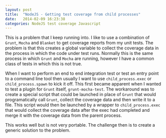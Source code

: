 ```yaml
---
layout: post
title:  "NodeJS - Getting test coverage from child processes"
date:   2014-02-09 16:23:38
categories: NodeJS test coverage Javascript
---
```


This is a problem that I keep running into. I like to use a combination of `Grunt`, `Mocha` and `Blanket` to get coverage reports from my unit tests. The problem is that this creates a global variable to collect the coverage data in the process in which the code under test runs. Normally this is the same process in which `Grunt` and `Mocha` are running, however I have a common class of tests in which this is not true.

When I want to perform an end to end integration test or test an entry point to a command line tool then usually I want to use `child_process.exec` or `child_process.spawn` to kick it off. This first became apparent when I wanted to test a plugin for `Grunt` itself, `grunt-mocha-test`. The workaround was to create a special script that could be launched in place of `Grunt` that would programatically call `Grunt`, collect the coverage data and then write it to a file. This script would then be launched by a wrapper to `child_process.exec` that would collect the coverage data after the exec had completed and merge it with the coverage data from the parent process.

This works well but is not very portable. The challenge then is to create a generic solution to the problem.
